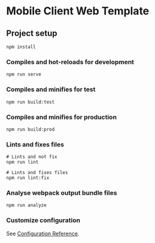 # Mobile Client Web Template

## Project setup

```
npm install
```

### Compiles and hot-reloads for development

```
npm run serve
```

### Compiles and minifies for test

```
npm run build:test
```

### Compiles and minifies for production

```
npm run build:prod
```

### Lints and fixes files

```
# Lints and not fix
npm run lint

# Lints and fixes files
npm run lint:fix
```

### Analyse webpack output bundle files

```
npm run analyze
```

### Customize configuration
See [Configuration Reference](https://cli.vuejs.org/config/).

